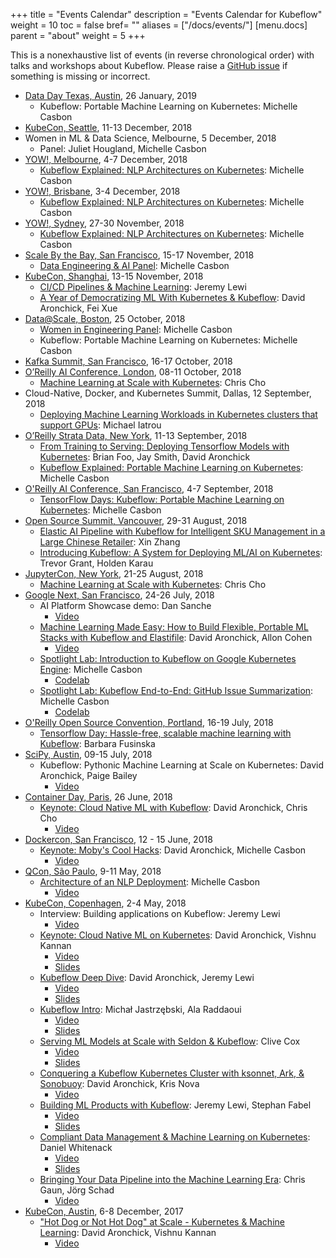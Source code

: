 +++
title = "Events Calendar"
description = "Events Calendar for Kubeflow"
weight = 10
toc = false
bref= ""
aliases = ["/docs/events/"]
[menu.docs]
  parent = "about"
  weight = 5
+++

This is a nonexhaustive list of events (in reverse chronological order) with talks and workshops about Kubeflow.
Please raise a [GitHub issue](https://github.com/kubeflow/website/issues/new) if something is missing or incorrect.

* [Data Day Texas, Austin](https://datadaytexas.com/), 26 January, 2019
  - Kubeflow: Portable Machine Learning on Kubernetes: Michelle Casbon
* [KubeCon, Seattle](https://events.linuxfoundation.org/events/kubecon-cloudnativecon-north-america-2018/), 11-13 December, 2018
* Women in ML & Data Science, Melbourne, 5 December, 2018
  - Panel: Juliet Hougland, Michelle Casbon
* [YOW!, Melbourne](https://melbourne.yowconference.com.au/), 4-7 December, 2018
  - [Kubeflow Explained: NLP Architectures on Kubernetes](https://melbourne.yowconference.com.au/proposal/?id=6858): Michelle Casbon
* [YOW!, Brisbane](https://brisbane.yowconference.com.au/), 3-4 December, 2018
  - [Kubeflow Explained: NLP Architectures on Kubernetes](https://brisbane.yowconference.com.au/proposal/?id=6859): Michelle Casbon
* [YOW!, Sydney](https://sydney.yowconference.com.au/), 27-30 November, 2018
  - [Kubeflow Explained: NLP Architectures on Kubernetes](https://sydney.yowconference.com.au/proposal/?id=6860): Michelle Casbon
* [Scale By the Bay, San Francisco](http://scale.bythebay.io/), 15-17 November, 2018
  - [Data Engineering & AI Panel](https://sched.co/Fndz): Michelle Casbon
* [KubeCon, Shanghai](https://www.lfasiallc.com/events/kubecon-cloudnativecon-china-2018/), 13-15 November, 2018
  - [CI/CD Pipelines & Machine Learning](https://sched.co/FuJo): Jeremy Lewi
  - [A Year of Democratizing ML With Kubernetes & Kubeflow](https://sched.co/FuLr): David Aronchick, Fei Xue
* [Data@Scale, Boston](https://dataatscale2018.splashthat.com/), 25 October, 2018
  - [Women in Engineering Panel](https://datascalewomensbreakfast.splashthat.com/): Michelle Casbon
  - Kubeflow: Portable Machine Learning on Kubernetes: Michelle Casbon
* [Kafka Summit, San Francisco](https://kafka-summit.org/), 16-17 October, 2018
* [O’Reilly AI Conference, London](https://conferences.oreilly.com/artificial-intelligence/ai-eu), 08-11 October, 2018
  - [Machine Learning at Scale with Kubernetes](https://conferences.oreilly.com/artificial-intelligence/ai-eu/public/schedule/detail/69194): Chris Cho
* Cloud-Native, Docker, and Kubernetes Summit, Dallas, 12 September, 2018
  - [Deploying Machine Learning Workloads in Kubernetes clusters that support GPUs](https://www.eventbrite.com/e/kubernetes-classes-at-cloud-native-docker-k8s-summit-tickets-44954443952): Michael Iatrou
* [O’Reilly Strata Data, New York](https://conferences.oreilly.com/strata/strata-ny), 11-13 September, 2018
  - [From Training to Serving: Deploying Tensorflow Models with Kubernetes](https://conferences.oreilly.com/strata/strata-ny/public/schedule/detail/69362): Brian Foo, Jay Smith, David Aronchick
  - [Kubeflow Explained: Portable Machine Learning on Kubernetes](https://conferences.oreilly.com/strata/strata-ny/public/schedule/detail/69041): Michelle Casbon
* [O'Reilly AI Conference, San Francisco](https://conferences.oreilly.com/artificial-intelligence/ai-ca), 4-7 September, 2018
  - [TensorFlow Days: Kubeflow: Portable Machine Learning on Kubernetes](https://conferences.oreilly.com/artificial-intelligence/ai-ca/public/schedule/topic/2899): Michelle Casbon
* [Open Source Summit, Vancouver](https://events.linuxfoundation.org/events/open-source-summit-north-america-2018/), 29-31 August, 2018
  - [Elastic AI Pipeline with Kubeflow for Intelligent SKU Management in a Large Chinese Retailer](https://events.linuxfoundation.org/events/open-source-summit-north-america-2018/program/schedule/): Xin Zhang
  - [Introducing Kubeflow: A System for Deploying ML/AI on
    Kubernetes](https://events.linuxfoundation.org/events/open-source-summit-north-america-2018/program/schedule/): Trevor Grant, Holden Karau
* [JupyterCon, New York](https://conferences.oreilly.com/jupyter/jup-ny), 21-25 August, 2018
  - [Machine Learning at Scale with Kubernetes](https://conferences.oreilly.com/jupyter/jup-ny/public/schedule/detail/69752): Chris Cho
* [Google Next, San Francisco](https://cloud.withgoogle.com/next18/sf/), 24-26 July, 2018
  - AI Platform Showcase demo: Dan Sanche
      - [Video](https://www.youtube.com/watch?v=el7cw-nVcBE)
  - [Machine Learning Made Easy: How to Build Flexible, Portable ML Stacks with Kubeflow and Elastifile](https://cloud.withgoogle.com/next18/sf/sessions/session/193227): David Aronchick, Allon Cohen
      - [Video](https://www.youtube.com/watch?v=NAqD6siHcpE)
  - [Spotlight Lab: Introduction to Kubeflow on Google Kubernetes Engine](https://cloud.withgoogle.com/next18/sf/sessions/session/229041): Michelle Casbon
      - [Codelab](https://codelabs.developers.google.com/codelabs/kubeflow-introduction/index.html)
  - [Spotlight Lab: Kubeflow End-to-End: GitHub Issue Summarization](https://cloud.withgoogle.com/next18/sf/sessions/session/229637): Michelle Casbon
      - [Codelab](https://codelabs.developers.google.com/codelabs/cloud-kubeflow-e2e-gis/index.html)
* [O'Reilly Open Source Convention, Portland](https://conferences.oreilly.com/oscon/oscon-or-2018), 16-19 July, 2018
  - [Tensorflow Day: Hassle-free, scalable machine learning with Kubeflow](https://conferences.oreilly.com/oscon/oscon-or/public/schedule/detail/70899): Barbara Fusinska
* [SciPy, Austin](https://scipy2018.scipy.org/ehome/index.php?eventid=299527), 09-15 July, 2018
  - Kubeflow: Pythonic Machine Learning at Scale on Kubernetes: David Aronchick, Paige Bailey
      - [Video](https://www.youtube.com/watch?v=b_CvqzmB51M)
* [Container Day, Paris](https://paris-container-day.fr/en/), 26 June, 2018
  - [Keynote: Cloud Native ML with Kubeflow](http://paris-container-day.fr/en/#tabidff38a849e758226764f1da33f5bd81e3): David Aronchick, Chris Cho
      - [Video](https://www.youtube.com/watch?v=rcC11EZdo8Y)
* [Dockercon, San Francisco](https://2018.dockercon.com/), 12 - 15 June, 2018
  - [Keynote: Moby's Cool Hacks](https://dockercon18.smarteventscloud.com/connect/sessionDetail.ww?SESSION_ID=224348): David Aronchick, Michelle Casbon
      - [Video](https://youtu.be/RnWXOAplvjY?t=1128)
* [QCon, São Paulo](https://qconsp.com/sp2018/schedule/tabular.html), 9-11 May, 2018
  - [Architecture of an NLP Deployment](https://qconsp.com/sp2018/sp2018/presentation/architecture-nlp-deployment.html): Michelle Casbon
      - [Video](https://www.youtube.com/watch?v=SbecYkirt8w&t=1975)
* [KubeCon, Copenhagen](https://events.linuxfoundation.org/events/kubecon-cloudnativecon-europe-2018/), 2-4 May, 2018
  - Interview: Building applications on Kubeflow: Jeremy Lewi
      - [Video](https://www.youtube.com/watch?v=VTGH9ocdVM0)
  - [Keynote: Cloud Native ML on Kubernetes](https://kccnceu18.sched.com/event/Duoq/keynote-cloud-native-ml-on-kubernetes-david-aronchick-product-manager-cloud-ai-and-co-founder-of-kubeflow-google-vishnu-kannan-sr-software-engineer-google-slides-attached): David Aronchick, Vishnu Kannan
      - [Video](https://www.youtube.com/watch?v=I6iMznIYwM8)
      - [Slides](https://drive.google.com/file/d/1_QxDZXX-sSP8llFZQ6T2zseZOcPFuVLk/view?usp=sharing)
  - [Kubeflow Deep Dive](https://kccnceu18.sched.com/event/Drnd/kubeflow-deep-dive-david-aronchick-jeremy-lewi-google-intermediate-skill-level): David Aronchick, Jeremy Lewi
      - [Video](https://www.youtube.com/watch?v=86GD1VzSnks)
      - [Slides](https://www.google.com/url?q=https%3A%2F%2Fschd.ws%2Fhosted_files%2Fkccnceu18%2Fd4%2FKubeflow_Deep_Dive.pdf&sa=D&sntz=1&usg=AFQjCNFK_-mkyWfKAFM9wnywPVYH9thoYw)
  - [Kubeflow Intro](https://kccnceu18.sched.com/event/Drmt/kubeflow-intro-michal-jastrzebski-ala-raddaoui-intel-any-skill-level-slides-attached): Michał Jastrzębski, Ala Raddaoui
      - [Video](https://www.youtube.com/watch?v=NrDpQks0e98)
      - [Slides](https://schd.ws/hosted_files/kccnceu18/9f/kubeflow-intro.pdf)
  - [Serving ML Models at Scale with Seldon & Kubeflow](https://kccnceu18.sched.com/event/Dqvw/serving-ml-models-at-scale-with-seldon-and-kubeflow-clive-cox-seldonio-intermediate-skill-level-slides-attached): Clive Cox
      - [Video](https://www.youtube.com/watch?v=pDlapGtecbY)
      - [Slides](https://schd.ws/hosted_files/kccnceu18/1a/SeldonKubeconEurope2018.pdf)
  - [Conquering a Kubeflow Kubernetes Cluster with ksonnet, Ark, & Sonobuoy](https://kccnceu18.sched.com/event/Dqv6/conquering-a-kubeflow-kubernetes-cluster-with-ksonnet-ark-and-sonobuoy-kris-nova-heptio-david-aronchick-google-intermediate-skill-level): David Aronchick, Kris Nova
      - [Video](https://www.youtube.com/watch?v=givpqZ2IchI)
  - [Building ML Products with Kubeflow](https://kccnceu18.sched.com/event/Dquu/building-ml-products-with-kubeflow-jeremy-lewi-google-stephan-fabel-canonical-intermediate-skill-level-slides-attached): Jeremy Lewi, Stephan Fabel
      - [Video](https://www.youtube.com/watch?v=sC8Ce9vUggo)
      - [Slides](https://schd.ws/hosted_files/kccnceu18/c2/Building%20ML%20Products%20With%20Kubeflow%20%28Kubecon%202018%29%20%281%29.pdf)
  - [Compliant Data Management & Machine Learning on Kubernetes](https://kccnceu18.sched.com/event/DqvC/compliant-data-management-and-machine-learning-on-kubernetes-daniel-whitenack-pachyderm-intermediate-skill-level-slides-attached): Daniel Whitenack
      - [Video](https://www.youtube.com/watch?v=eOzl-LFqYFM)
      - [Slides](https://schd.ws/hosted_files/kccnceu18/a1/KubeCon_EU_2018%20%281%29.pdf)
  - [Bringing Your Data Pipeline into the Machine Learning Era](https://kccnceu18.sched.com/event/E46y/bringing-your-data-pipeline-into-the-machine-learning-era-chris-gaun-jorg-schad-mesosphere-intermediate-skill-level): Chris Gaun, Jörg Schad
      - [Video](https://www.youtube.com/watch?v=f_-3rQoudnc)
* [KubeCon, Austin](http://events17.linuxfoundation.org/events/kubecon-and-cloudnativecon-north-america), 6-8 December, 2017
  - ["Hot Dog or Not Hot Dog" at Scale - Kubernetes & Machine Learning](https://kccncna17.sched.com/event/CU5v/hot-dogs-or-not-at-scale-with-kubernetes-i-vish-kannan-david-aronchick-google): David Aronchick, Vishnu Kannan
      - [Video](https://www.youtube.com/watch?v=R3dVF5wWz-g&feature=youtu.be)

